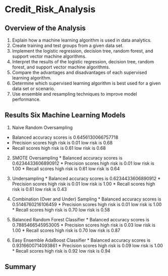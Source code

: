 # Credit_Risk_Analysis

## Overview of the Analysis

  1.  Explain how a machine learning algorithm is used in data analytics.
  2.  Create training and test groups from a given data set.
  3.  Implement the logistic regression, decision tree, random forest, and support vector machine algorithms.
  4.  Interpret the results of the logistic regression, decision tree, random forest, and support vector machine algorithms.
  5.  Compare the advantages and disadvantages of each supervised learning algorithm.
  6.  Determine which supervised learning algorithm is best used for a given data set or scenario.
  7.  Use ensemble and resampling techniques to improve model performance.

## Results Six Machine Learning Models

  1.  Naive Random Oversampling

   *   Balanced accuracy scores is 0.6456130066757718
   *   Precision scores high risk is 0.01 low risk is 0.68
   *   Recall scores high risk is 0.61 low risk is 0.68


  2.  SMOTE Oversampling
    * Balanced accuracy scores is 0.6234433606890912
    * Precision scores high risk is 0.01 low risk is 1.00
    * Recall scores high risk is 0.61 low risk is 0.64


  3.  Undersampling
    * Balanced accuracy scores is 0.6234433606890912
    * Precision scores high risk is 0.01 low risk is 1.00
    * Recall scores high risk is 0.61 low risk is 0.43


  4.  Combination (Over and Under) Sampling
    * Balanced accuracy scores is 0.5146760216106459
    * Precision scores high risk is 0.01 low risk is 1.00
    * Recall scores high risk is 0.70 low risk is 0.58


  5.  Balanced Random Forest Classifier
    * Balanced accuracy scores is 0.7885466545953005
    * Precision scores high risk is 0.03 low risk is 1.00
    * Recall scores high risk is 0.70 low risk is 0.87


  6.  Easy Ensemble AdaBoost Classifier
    * Balanced accuracy scores is 0.9316600714093861
    * Precision scores high risk is 0.09 low risk is 1.00
    * Recall scores high risk is 0.92 low risk is 0.94


## Summary
